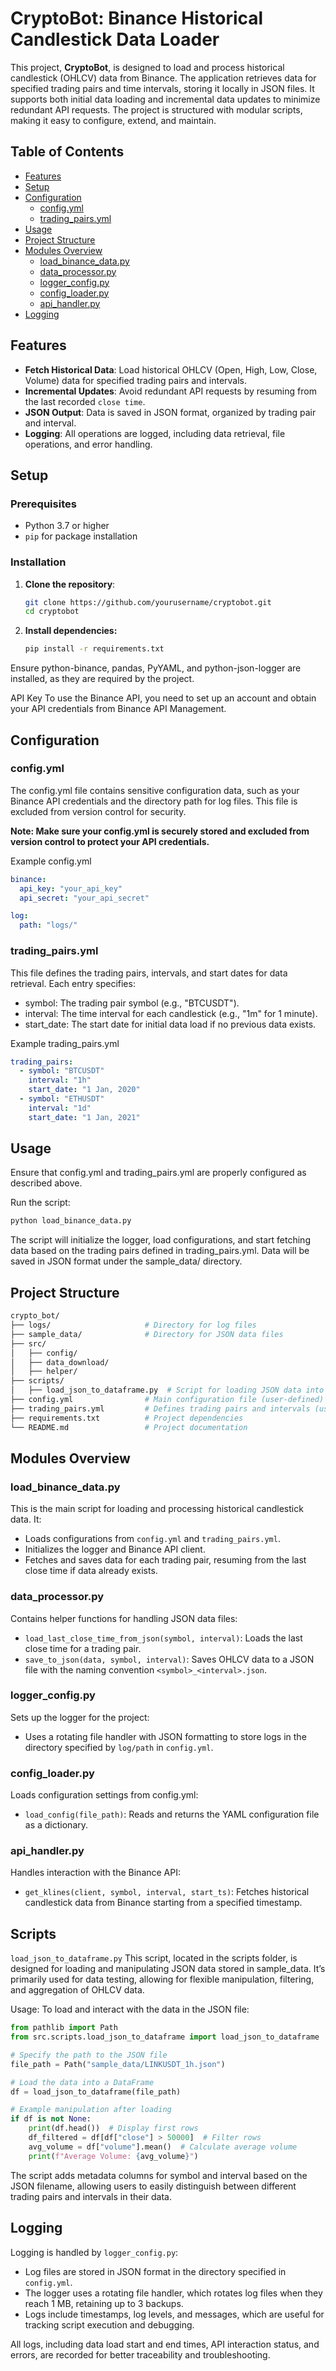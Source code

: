 # CryptoBot: Binance Historical Candlestick Data Loader

This project, **CryptoBot**, is designed to load and process historical candlestick (OHLCV) data from Binance. The application retrieves data for specified trading pairs and time intervals, storing it locally in JSON files. It supports both initial data loading and incremental data updates to minimize redundant API requests. The project is structured with modular scripts, making it easy to configure, extend, and maintain.

## Table of Contents
- [Features](#features)
- [Setup](#setup)
- [Configuration](#configuration)
  - [config.yml](#configyml)
  - [trading_pairs.yml](#trading_pairsyml)
- [Usage](#usage)
- [Project Structure](#project-structure)
- [Modules Overview](#modules-overview)
  - [load_binance_data.py](#load_binance_datapy)
  - [data_processor.py](#data_processorpy)
  - [logger_config.py](#logger_configpy)
  - [config_loader.py](#config_loaderpy)
  - [api_handler.py](#api_handlerpy)
- [Logging](#logging)

## Features
- **Fetch Historical Data**: Load historical OHLCV (Open, High, Low, Close, Volume) data for specified trading pairs and intervals.
- **Incremental Updates**: Avoid redundant API requests by resuming from the last recorded `close time`.
- **JSON Output**: Data is saved in JSON format, organized by trading pair and interval.
- **Logging**: All operations are logged, including data retrieval, file operations, and error handling.

## Setup
### Prerequisites
- Python 3.7 or higher
- `pip` for package installation

### Installation
1. **Clone the repository**:
   ```bash
   git clone https://github.com/yourusername/cryptobot.git
   cd cryptobot
   ```
2. **Install dependencies:**

    ```bash
    pip install -r requirements.txt
    ```
Ensure python-binance, pandas, PyYAML, and python-json-logger are installed, as they are required by the project.

API Key
To use the Binance API, you need to set up an account and obtain your API credentials from Binance API Management.

## Configuration
### config.yml
The config.yml file contains sensitive configuration data, such as your Binance API credentials and the directory path for log files. This file is excluded from version control for security.

**Note: Make sure your config.yml is securely stored and excluded from version control to protect your API credentials.**

Example config.yml

```yaml
binance:
  api_key: "your_api_key"
  api_secret: "your_api_secret"

log:
  path: "logs/"
```
### trading_pairs.yml
This file defines the trading pairs, intervals, and start dates for data retrieval. Each entry specifies:

- symbol: The trading pair symbol (e.g., "BTCUSDT").
- interval: The time interval for each candlestick (e.g., "1m" for 1 minute).
- start_date: The start date for initial data load if no previous data exists.

Example trading_pairs.yml
```yaml
trading_pairs:
  - symbol: "BTCUSDT"
    interval: "1h"
    start_date: "1 Jan, 2020"
  - symbol: "ETHUSDT"
    interval: "1d"
    start_date: "1 Jan, 2021"
```

## Usage
Ensure that config.yml and trading_pairs.yml are properly configured as described above.

Run the script:

```bash
python load_binance_data.py
```
The script will initialize the logger, load configurations, and start fetching data based on the trading pairs defined in trading_pairs.yml. Data will be saved in JSON format under the sample_data/ directory.

## Project Structure
```graphql
crypto_bot/
├── logs/                     # Directory for log files
├── sample_data/              # Directory for JSON data files
├── src/
│   ├── config/
│   ├── data_download/
│   ├── helper/
├── scripts/
│   ├── load_json_to_dataframe.py  # Script for loading JSON data into a DataFrame for testing
├── config.yml                # Main configuration file (user-defined)
├── trading_pairs.yml         # Defines trading pairs and intervals (user-defined)
├── requirements.txt          # Project dependencies
└── README.md                 # Project documentation
```


## Modules Overview
### **load_binance_data.py**
This is the main script for loading and processing historical candlestick data. It:

- Loads configurations from `config.yml` and `trading_pairs.yml`.
- Initializes the logger and Binance API client.
- Fetches and saves data for each trading pair, resuming from the last close time if data already exists.

### **data_processor.py**
Contains helper functions for handling JSON data files:

- `load_last_close_time_from_json(symbol, interval)`: Loads the last close time for a trading pair.
- `save_to_json(data, symbol, interval)`: Saves OHLCV data to a JSON file with the naming convention `<symbol>_<interval>.json`.

### **logger_config.py**
Sets up the logger for the project:

- Uses a rotating file handler with JSON formatting to store logs in the directory specified by `log/path` in `config.yml`.

### **config_loader.py**
Loads configuration settings from config.yml:

- `load_config(file_path)`: Reads and returns the YAML configuration file as a dictionary.

### **api_handler.py**
Handles interaction with the Binance API:

- `get_klines(client, symbol, interval, start_ts)`: Fetches historical candlestick data from Binance starting from a specified timestamp.

## Scripts
`load_json_to_dataframe.py`
This script, located in the scripts folder, is designed for loading and manipulating JSON data stored in sample_data. It’s primarily used for data testing, allowing for flexible manipulation, filtering, and aggregation of OHLCV data.

Usage:
To load and interact with the data in the JSON file:
```python
from pathlib import Path
from src.scripts.load_json_to_dataframe import load_json_to_dataframe

# Specify the path to the JSON file
file_path = Path("sample_data/LINKUSDT_1h.json")

# Load the data into a DataFrame
df = load_json_to_dataframe(file_path)

# Example manipulation after loading
if df is not None:
    print(df.head())  # Display first rows
    df_filtered = df[df["close"] > 50000]  # Filter rows
    avg_volume = df["volume"].mean()  # Calculate average volume
    print(f"Average Volume: {avg_volume}")
```

The script adds metadata columns for symbol and interval based on the JSON filename, allowing users to easily distinguish between different trading pairs and intervals in their data.

## Logging
Logging is handled by `logger_config.py`:

- Log files are stored in JSON format in the directory specified in `config.yml`.
- The logger uses a rotating file handler, which rotates log files when they reach 1 MB, retaining up to 3 backups.
- Logs include timestamps, log levels, and messages, which are useful for tracking script execution and debugging.

All logs, including data load start and end times, API interaction status, and errors, are recorded for better traceability and troubleshooting.
